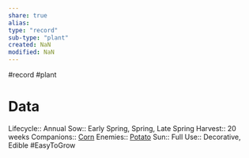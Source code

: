 ```yaml
---
share: true
alias: 
type: "record"
sub-type: "plant"
created: NaN 
modified: NaN
---
```

#record #plant
# Data
Lifecycle:: Annual
Sow:: Early Spring, Spring, Late Spring
Harvest:: 20 weeks
Companions:: [Corn](./Corn.md)
Enemies:: [Potato](./Potato.md)
Sun:: Full
Use:: Decorative, Edible
#EasyToGrow 